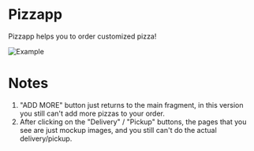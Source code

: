 # Pizzapp
Pizzapp helps you to order customized pizza!

![Example](https://github.com/elad-m/pizzapp/blob/master/pizzapp.gif)



# Notes
1. "ADD MORE" button just returns to the main fragment, in this version you still can't add more
    pizzas to your order.
2. After clicking on the "Delivery" / "Pickup" buttons, the pages that you see are
    just mockup images, and you still can't do the actual delivery/pickup.
